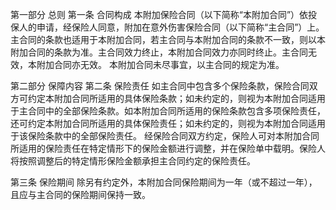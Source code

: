 第一部分 总则 第一条 合同构成 本附加保险合同（以下简称“本附加合同”）依投保人的申请，经保险人同意，附加在意外伤害保险合同（以下简称“主合同”）上。主合同的条款也适用于本附加合同，若主合同与本附加合同的条款不一致，则以本附加合同的条款为准。主合同效力终止，本附加合同效力亦同时终止。主合同无效，本附加合同亦无效。 本附加合同未尽事宜，以主合同的规定为准。

第二部分 保障内容 第二条 保险责任 如主合同中包含多个保险条款，保险合同双方可约定本附加合同所适用的具体保险条款；如未约定的，则视为本附加合同适用于主合同中的全部保险条款。如本附加合同所适用的保险条款包含多项保险责任，还可约定本附加合同所适用的具体保险责任；如未约定的，则视为本附加合同适用于该保险条款中的全部保险责任。 经保险合同双方约定，保险人可对本附加合同所适用的保险责任在特定情形下的保险金额进行调整，并在保险单中载明。保险人将按照调整后的特定情形保险金额承担主合同约定的保险责任。

第三条 保险期间 除另有约定外，本附加合同保险期间为一年（或不超过一年），且应与主合同的保险期间保持一致。